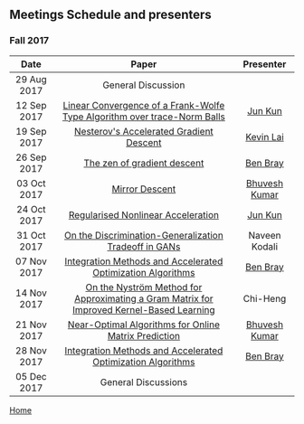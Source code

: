 ## Meetings Schedule and presenters


### Fall 2017

| Date        | Paper         | Presenter |
| :-------------: |:-------------:| :-------------: |
| 29 Aug 2017     | General Discussion |  |
| 12 Sep 2017 | [Linear Convergence of a Frank-Wolfe Type Algorithm over trace-Norm Balls](https://arxiv.org/pdf/1708.02105.pdf) | [Jun Kun](https://www.cc.gatech.edu/~jwang774/) |
| 19 Sep 2017 | [Nesterov's Accelerated Gradient Descent](https://blogs.princeton.edu/imabandit/2013/04/01/acceleratedgradientdescent/) | [Kevin Lai](https://www.cc.gatech.edu/~klai9/) |
| 26 Sep 2017 |  [The zen of gradient descent](http://blog.mrtz.org/2013/09/07/the-zen-of-gradient-descent.html) | [Ben Bray](http://benrbray.com/) |
| 03 Oct 2017      | [Mirror Descent](https://blogs.princeton.edu/imabandit/2013/04/16/orf523-mirror-descent-part-iii/)| [Bhuvesh Kumar](http://bhuveshkumar.com/) |
| 24 Oct 2017   | [Regularised Nonlinear Acceleration](https://arxiv.org/pdf/1606.04133.pdf)|[Jun Kun](https://www.cc.gatech.edu/~jwang774/) |
| 31 Oct 2017      | [On the Discrimination-Generalization Tradeoff in GANs](https://openreview.net/pdf?id=Hk9Xc_lR-)     |   Naveen Kodali |
| 07 Nov 2017 |  [Integration Methods and Accelerated Optimization Algorithms](http://www.jmlr.org/papers/v6/drineas05a.html) | [Ben Bray](http://benrbray.com/)  |
| 14 Nov 2017 |  [On the Nyström Method for Approximating a Gram Matrix for Improved Kernel-Based Learning](https://arxiv.org/pdf/1702.06751.pdf) | Chi-Heng|
| 21 Nov 2017      | [Near-Optimal Algorithms for Online Matrix Prediction](http://proceedings.mlr.press/v23/hazan12b/hazan12b.pdf)| [Bhuvesh Kumar](http://bhuveshkumar.com/) |
| 28 Nov 2017 |  [Integration Methods and Accelerated Optimization Algorithms](https://arxiv.org/pdf/1702.06751.pdf) | [Ben Bray](http://benrbray.com/) |
| 05 Dec 2017 |  General Discussions |  |


[Home](index)

